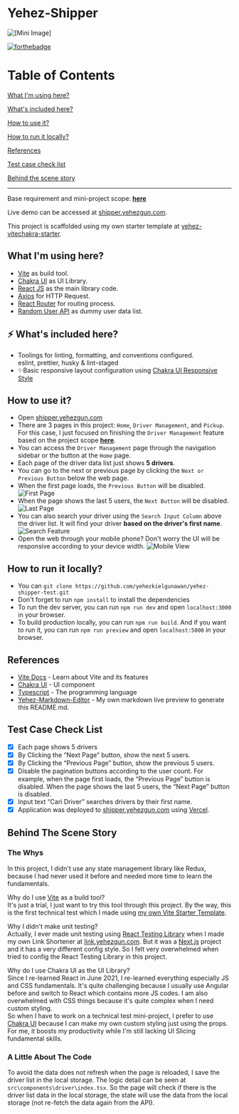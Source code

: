 # Yehez-Shipper

![[Mini Image]](https://socialify.git.ci/yehezkielgunawan/yehez-shipper-test/image?description=1&font=Inter&logo=https%3A%2F%2Fassets-cdn.shipper.id%2Fshipper-id-v5-web%2Frelease-5.4.2%2Fassets%2Fimages%2Flogo-shipper.svg&name=1&owner=1&pattern=Formal%20Invitation&theme=Dark)

[![forthebadge](https://res.cloudinary.com/yehez/image/upload/v1635325228/made-by-typescript_mz1tue.svg)](https://forthebadge.com)

# Table of Contents

[What I'm using here?](https://github.com/yehezkielgunawan/yehez-shipper-test#what-im-using-here)

[What's included here?](https://github.com/yehezkielgunawan/yehez-shipper-test#-whats-included-here)

[How to use it?](https://github.com/yehezkielgunawan/yehez-shipper-test#how-to-use-it)

[How to run it locally?](https://github.com/yehezkielgunawan/yehez-shipper-test#how-to-run-it-locally)

[References](https://github.com/yehezkielgunawan/yehez-shipper-test#references)

[Test case check list](https://github.com/yehezkielgunawan/yehez-shipper-test#test-case-check-list)

[Behind the scene story](https://github.com/yehezkielgunawan/yehez-shipper-test#behind-the-scene-story)

---

Base requirement and mini-project scope: **[here](https://drive.google.com/file/d/1pUQ3U_YIaC9Cs0zzPMdFqTrRo1-mu_5a/view?usp=sharing)**

Live demo can be accessed at [shipper.yehezgun.com](https://shipper.yehezgun.com).

This project is scaffolded using my own starter template at [yehez-vitechakra-starter](https://github.com/yehezkielgunawan/yehez-vitechakra-starter).

## What I'm using here?

- [Vite](https://vitejs.dev/guide/#scaffolding-your-first-vite-project) as build tool.
- [Chakra UI](https://chakra-ui.com/docs/getting-started) as UI Library.
- [React JS](https://reactjs.org/) as the main library code.
- [Axios](https://axios-http.com/) for HTTP Request.
- [React Router](https://reactrouter.com/) for routing process.
- [Random User API](https://randomuser.me/api/?results=30) as dummy user data list.

## ⚡ What's included here?

- Toolings for linting, formatting, and conventions configured. <br>
  eslint, prettier, husky & lint-staged
- ✨Basic responsive layout configuration using [Chakra UI Responsive Style](https://chakra-ui.com/docs/features/responsive-styles)

## How to use it?

- Open [shipper.yehezgun.com](https://shipper.yehezgun.com)
- There are 3 pages in this project: `Home`, `Driver Management`, and `Pickup`. For this case, I just focused on finishing the `Driver Management` feature based on the project scope **[here](https://drive.google.com/file/d/1pUQ3U_YIaC9Cs0zzPMdFqTrRo1-mu_5a/view?usp=sharing)**.
- You can access the `Driver Management` page through the navigation sidebar or the button at the `Home` page.
- Each page of the driver data list just shows **5 drivers**.
- You can go to the next or previous page by clicking the `Next or Previous Button` below the web page.
- When the first page loads, the `Previous Button` will be disabled.
  ![First Page](https://res.cloudinary.com/yehez/image/upload/v1637574843/Shipper/First_page_bsqpmg.png)
- When the page shows the last 5 users, the `Next Button` will be disabled.
  ![Last Page](https://res.cloudinary.com/yehez/image/upload/v1637574846/Shipper/Last_page_y9fia3.png)
- You can also search your driver using the `Search Input Column` above the driver list. It will find your driver **based on the driver's first name**.
  ![Search Feature](https://res.cloudinary.com/yehez/image/upload/v1637574843/Shipper/Search_feature_rgmsq2.png)
- Open the web through your mobile phone? Don't worry the UI will be responsive according to your device width.
  ![Mobile View](https://res.cloudinary.com/yehez/image/upload/v1637574843/Shipper/Mobile_view_zzkpl3.jpg)

## How to run it locally?

- You can `git clone https://github.com/yehezkielgunawan/yehez-shipper-test.git`
- Don't forget to run `npm install` to install the dependencies
- To run the dev server, you can run `npm run dev` and open `localhost:3000` in your browser.
- To build production locally, you can run `npm run build`. And if you want to run it, you can run `npm run preview` and open `localhost:5000` in your browser.

## References

- [Vite Docs](https://vitejs.dev/) - Learn about Vite and its features
- [Chakra UI](https://chakra-ui.com/) - UI component
- [Typescript](https://www.typescriptlang.org/) - The programming language
- [Yehez-Markdown-Editor](https://markdown.yehezgun.com/) - My own markdown live preview to generate this README.md.

## Test Case Check List

- [x] Each page shows 5 drivers
- [x] By Clicking the “Next Page” button, show the next 5 users.
- [x] By Clicking the “Previous Page” button, show the previous 5 users.
- [x] Disable the pagination buttons according to the user count. For example, when the page first loads, the “Previous Page” button is disabled. When the page shows the last 5 users, the “Next Page” button is disabled.
- [x] Input text “Cari Driver” searches drivers by their first name.
- [x] Application was deployed to [shipper.yehezgun.com](https://shipper.yehezgun.com) using [Vercel](https://vercel.com/).

## Behind The Scene Story

### The Whys

In this project, I didn't use any state management library like Redux, because I had never used it before and needed more time to learn the fundamentals.

Why do I use [Vite](https://vitejs.dev/guide/#scaffolding-your-first-vite-project) as a build tool?\
It's just a trial, I just want to try this tool through this project. By the way, this is the first technical test which I made using [my own Vite Starter Template](https://github.com/yehezkielgunawan/yehez-vitechakra-starter).

Why I didn't make unit testing?\
Actually, I ever made unit testing using [React Testing Library](https://testing-library.com/docs/react-testing-library/intro/) when I made my own Link Shortener at [link.yehezgun.com](https://link.yehezgun.com/). But it was a [Next.js](https://nextjs.org/) project and it has a very different config style. So I felt very overwhelmed when tried to config the React Testing Library in this project.

Why do I use Chakra UI as the UI Library?\
Since I re-learned React in June 2021, I re-learned everything especially JS and CSS fundamentals. It's quite challenging because I usually use Angular before and switch to React which contains more JS codes. I am also overwhelmed with CSS things because it's quite complex when I need custom styling.\
So when I have to work on a technical test mini-project, I prefer to use [Chakra UI](https://chakra-ui.com/) because I can make my own custom styling just using the props. For me, it boosts my productivity while I'm still lacking UI Slicing fundamental skills.

### A Little About The Code

To avoid the data does not refresh when the page is reloaded, I save the driver list in the local storage. The logic detail can be seen at `src\components\driver\index.tsx`. So the page will check if there is the driver list data in the local storage, the state will use the data from the local storage (not re-fetch the data again from the API).
